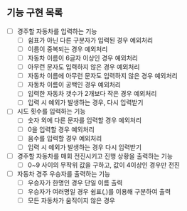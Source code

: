 ## 기능 구현 목록

- [ ] 경주할 자동차를 입력하는 기능
  - [ ] 쉼표가 아닌 다른 구분자가 입력된 경우 예외처리
  - [ ] 이름이 중복되는 경우 예외처리
  - [ ] 자동차 이름이 6글자 이상인 경우 예외처리
  - [ ] 아무런 문자도 입력하지 않은 경우 예외처리
  - [ ] 자동차 이름에 아무런 문자도 입력하지 않은 경우 예외처리
  - [ ] 자동차 이름이 공백인 경우 예외처리
  - [ ] 입력한 자동차 갯수가 2개보다 작은 경우 예외처리
  - [ ] 입력 시 예외가 발생하는 경우, 다시 입력받기
- [ ] 시도 횟수를 입력하는 기능
  - [ ] 숫자 외에 다른 문자를 입력할 경우 예외처리
  - [ ] 0을 입력할 경우 예외처리
  - [ ] 음수를 입력할 경우 예외처리
  - [ ] 입력 시 예외가 발생하는 경우 다시 입력받기
- [ ] 경주할 자동차를 매회 전진시키고 진행 상황을 출력하는 기능
  - [ ] 0~9 사이의 무작위 값을 구하고, 값이 4이상인 경우만 전진
- [ ] 자동차 경주 우승자를 출력하는 기능
  - [ ] 우승자가 한명인 경우 단일 이름 출력
  - [ ] 우승자가 여러명일 경우 쉼표(,)를 이용해 구분하여 출력
  - [ ] 모든 자동차가 움직이지 않은 경우 
